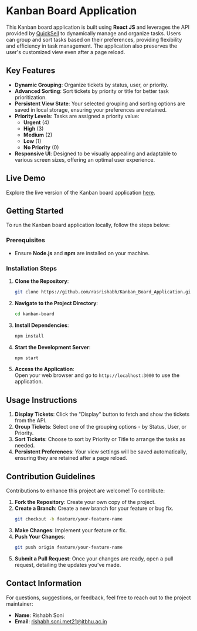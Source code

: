 # Kanban Board Application

This Kanban board application is built using **React JS** and leverages the API provided by [QuickSell](https://api.quicksell.co/v1/internal/frontend-assignment) to dynamically manage and organize tasks. Users can group and sort tasks based on their preferences, providing flexibility and efficiency in task management. The application also preserves the user's customized view even after a page reload.

## Key Features

- **Dynamic Grouping**: Organize tickets by status, user, or priority.
- **Advanced Sorting**: Sort tickets by priority or title for better task prioritization.
- **Persistent View State**: Your selected grouping and sorting options are saved in local storage, ensuring your preferences are retained.
- **Priority Levels**: Tasks are assigned a priority value:
  - **Urgent** (4)
  - **High** (3)
  - **Medium** (2)
  - **Low** (1)
  - **No Priority** (0)
- **Responsive UI**: Designed to be visually appealing and adaptable to various screen sizes, offering an optimal user experience.

## Live Demo

Explore the live version of the Kanban board application [here]().

## Getting Started

To run the Kanban board application locally, follow the steps below:

### Prerequisites
- Ensure **Node.js** and **npm** are installed on your machine.

### Installation Steps

1. **Clone the Repository**:
    ```bash
    git clone https://github.com/rasrishabh/Kanban_Board_Application.git
    ```

2. **Navigate to the Project Directory**:
    ```bash
    cd kanban-board
    ```

3. **Install Dependencies**:
    ```bash
    npm install
    ```

4. **Start the Development Server**:
    ```bash
    npm start
    ```

5. **Access the Application**:  
   Open your web browser and go to `http://localhost:3000` to use the application.

## Usage Instructions

1. **Display Tickets**: Click the "Display" button to fetch and show the tickets from the API.
2. **Group Tickets**: Select one of the grouping options - by Status, User, or Priority.
3. **Sort Tickets**: Choose to sort by Priority or Title to arrange the tasks as needed.
4. **Persistent Preferences**: Your view settings will be saved automatically, ensuring they are retained after a page reload.

## Contribution Guidelines

Contributions to enhance this project are welcome! To contribute:

1. **Fork the Repository**: Create your own copy of the project.
2. **Create a Branch**: Create a new branch for your feature or bug fix.
    ```bash
    git checkout -b feature/your-feature-name
    ```
3. **Make Changes**: Implement your feature or fix.
4. **Push Your Changes**:
    ```bash
    git push origin feature/your-feature-name
    ```
5. **Submit a Pull Request**: Once your changes are ready, open a pull request, detailing the updates you’ve made.

## Contact Information

For questions, suggestions, or feedback, feel free to reach out to the project maintainer:

- **Name**: Rishabh Soni
- **Email**: [rishabh.soni.met21@itbhu.ac.in](mailto:rishabh.soni.met21@itbhu.ac.in)
